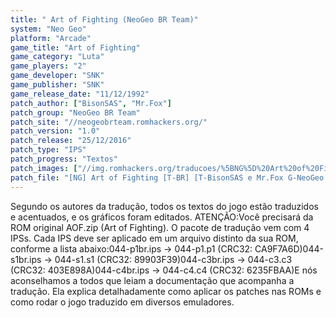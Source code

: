 ```yaml
---
title: " Art of Fighting (NeoGeo BR Team)"
system: "Neo Geo"
platform: "Arcade"
game_title: "Art of Fighting"
game_category: "Luta"
game_players: "2"
game_developer: "SNK"
game_publisher: "SNK"
game_release_date: "11/12/1992"
patch_author: ["BisonSAS", "Mr.Fox"]
patch_group: "NeoGeo BR Team"
patch_site: "//neogeobrteam.romhackers.org/"
patch_version: "1.0"
patch_release: "25/12/2016"
patch_type: "IPS"
patch_progress: "Textos"
patch_images: ["//img.romhackers.org/traducoes/%5BNG%5D%20Art%20of%20Fighting%20-%20NeoGeo%20BR%20Team%20-%201.png","//img.romhackers.org/traducoes/%5BNG%5D%20Art%20of%20Fighting%20-%20NeoGeo%20BR%20Team%20-%202.png","//img.romhackers.org/traducoes/%5BNG%5D%20Art%20of%20Fighting%20-%20NeoGeo%20BR%20Team%20-%203.png"]
patch_file: "[NG] Art of Fighting [T-BR] [T-BisonSAS e Mr.Fox G-NeoGeo BR Team] [V-1.0 P-100% A-2016].zip"
---
```

Segundo os autores da tradução, todos os textos do jogo estão traduzidos e acentuados, e os gráficos foram editados. ATENÇÃO:Você precisará da ROM original AOF.zip (Art of Fighting). O pacote de tradução vem com 4 IPSs. Cada IPS deve ser aplicado em um arquivo distinto da sua ROM, conforme a lista abaixo:044-p1br.ips -> 044-p1.p1 (CRC32: CA9F7A6D)044-s1br.ips -> 044-s1.s1 (CRC32: 89903F39)044-c3br.ips -> 044-c3.c3 (CRC32: 403E898A)044-c4br.ips -> 044-c4.c4 (CRC32: 6235FBAA)E nós aconselhamos a todos que leiam a documentação que acompanha a tradução. Ela explica detalhadamente como aplicar os patches nas ROMs e como rodar o jogo traduzido em diversos emuladores.